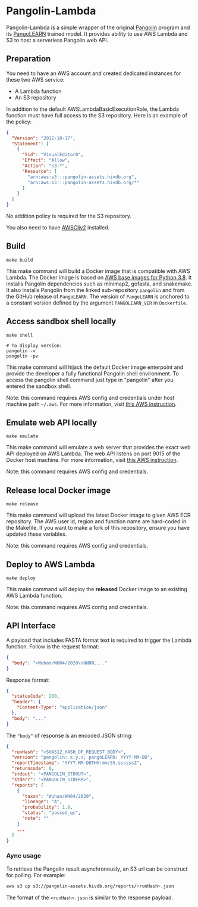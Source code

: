 # Pangolin-Lambda

Pangolin-Lambda is a simple wrapper of the original [Pangolin][pangolin-github]
program and its [PangoLEARN][pangolearn-github] trained model. It provides
ability to use AWS Lambda and S3 to host a serverless Pangolin web API.


## Preparation

You need to have an AWS account and created dedicated instances for these two
AWS service:

- A Lambda function
- An S3 repository

In addition to the default AWSLambdaBasicExecutionRole, the Lambda function must
have full access to the S3 repository. Here is an example of the policy:

```json
{
  "Version": "2012-10-17",
  "Statement": [
    {
      "Sid": "VisualEditor0",
      "Effect": "Allow",
      "Action": "s3:*",
      "Resource": [
        "arn:aws:s3:::pangolin-assets.hivdb.org",
        "arn:aws:s3:::pangolin-assets.hivdb.org/*"
      ]
    }
  ]
}
```

No addition policy is required for the S3 repository.

You also need to have [AWSCliv2][awscli] installed.


## Build

```shell
make build
```

This make command will build a Docker image that is compatible with AWS Lambda.
The Docker image is based on [AWS base images for Python 3.8][aws-image-py38].
It installs Pangolin dependencies such as minimap2, gofasta, and snakemake. It
also installs Pangolin from the linked sub-repository `pangolin` and from the
GitHub release of `PangoLEARN`. The version of `PangoLEARN` is anchored to a
constant version defined by the argument `PANGOLEARN_VER` in `Dockerfile`.


## Access sandbox shell locally

```shell
make shell

# To display version:
pangolin -v
pangolin -pv
```

This make command will hijack the default Docker image enterpoint and provide
the developer a fully functional Pangolin shell environment. To access the
pangolin shell command just type in "pangolin" after you entered the sandbox
shell.

Note: this command requires AWS config and credentials under host machine path
`~/.aws`. For more information, visit [this AWS instruction][awscli-config].


## Emulate web API locally

```shell
make emulate
```

This make command will emulate a web server that provides the exact web API
deployed on AWS Lambda. The web API listens on port 9015 of the Docker host
machine. For more information, visit [this AWS instruction][lambda-test].

Note: this command requires AWS config and credentials.


## Release local Docker image

```shell
make release
```

This make command will upload the latest Docker image to given AWS ECR
repository. The AWS user id, region and function name are hard-coded in the
Makefile. If you want to make a fork of this repository, ensure you have updated
these variables.

Note: this command requires AWS config and credentials.


## Deploy to AWS Lambda

```shell
make deploy
```

This make command will deploy the **released** Docker image to an existing AWS
Lambda function.

Note: this command requires AWS config and credentials.


## API Interface

A payload that includes FASTA format text is required to trigger the Lambda
function. Follow is the request format:

```json
{
  "body": ">Wuhan/WH04/2020\nNNNN...."
}
```

Response format:

```json
{
  "statusCode": 200,
  "header": {
    "Content-Type": "application/json"
  },
  "body": "..."
}
```

The `"body"` of response is an encoded JSON string:

```json
{
  "runHash": "<SHA512_HASH_OF_REQUEST_BODY>",
  "version": "pangolin: x.y.z; pangoLEARN: YYYY-MM-DD",
  "reportTimestamp": "YYYY-MM-DDTHH:mm:SS.ssssssZ",
  "returncode": 0,
  "stdout": "<PANGOLIN_STDOUT>",
  "stderr": "<PANGOLIN_STDERR>",
  "reports": [
    {
      "taxon": "Wuhan/WH04/2020",
      "lineage": "A",
      "probability": 1.0,
      "status": "passed_qc",
      "note": ""
    }
    ...
  ]
}
```

### Aync usage

To retrieve the Pangolin result asynchronously, an S3 url can be construct for
polling. For example:

```bash
aws s3 cp s3://pangolin-assets.hivdb.org/reports/<runHash>.json
```

The format of the `<runHash>.json` is similar to the response payload.


[pangolin-github]: https://github.com/cov-lineages/pangolin
[pangolearn-github]: https://github.com/cov-lineages/pangoLEARN
[awscli]: https://aws.amazon.com/cli/
[aws-image-py38]: https://docs.aws.amazon.com/lambda/latest/dg/python-image.html#python-image-base
[awscli-config]: https://docs.aws.amazon.com/cli/latest/userguide/cli-configure-files.html
[lambda-test]: https://docs.aws.amazon.com/lambda/latest/dg/images-test.html
